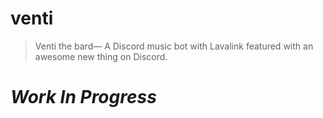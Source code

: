 # venti
> Venti the bard— A Discord music bot with Lavalink featured with an awesome new thing on Discord.

<i><h1>Work In Progress</h1></i>